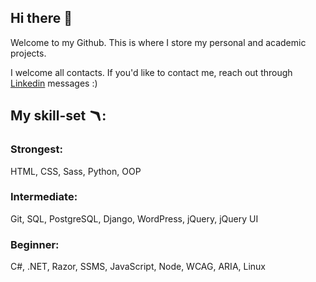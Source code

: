 ## Hi there 👋

Welcome to my Github.
This is where I store my personal and academic projects.

I welcome all contacts. If you'd like to contact me, reach out through [Linkedin](https://www.linkedin.com/in/zowie-beha-4b0498250) messages :)

## My skill-set 🪃:

### Strongest:
HTML, CSS, Sass, Python, OOP

### Intermediate:
Git, SQL, PostgreSQL, Django, WordPress, jQuery, jQuery UI

### Beginner:
C#, .NET, Razor, SSMS, JavaScript, Node, WCAG, ARIA, Linux
<!--
**1zzowiebeha/1zzowiebeha** is a ✨ _special_ ✨ repository because its `README.md` (this file) appears on your GitHub profile.

Here are some ideas to get you started:

- 🔭 I’m currently working on ...
- 🌱 I’m currently learning ...
- 👯 I’m looking to collaborate on ...
- 🤔 I’m looking for help with ...
- 💬 Ask me about ...
- 📫 How to reach me: ...
- 😄 Pronouns: ...
- ⚡ Fun fact: ...
-->
